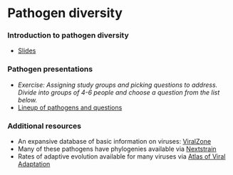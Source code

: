 # Pathogen diversity

### Introduction to pathogen diversity

* [Slides](slides.html)

### Pathogen presentations

* *Exercise: Assigning study groups and picking questions to address. Divide into groups of 4-6 people and choose a question from the list below.*
* [Lineup of pathogens and questions](../lineup/)

### Additional resources

* An expansive database of basic information on viruses: [ViralZone](http://viralzone.expasy.org/)
* Many of these pathogens have phylogenies available via [Nextstrain](https://nextstrain.org/pathogens)
* Rates of adaptive evolution available for many viruses via [Atlas of Viral Adaptation](https://blab.github.io/atlas-of-viral-adaptation/)
